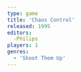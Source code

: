 ```yaml
---
type: game
title: 'Chaos Control'
released: 1995
editors: 
  -Philips
players: 1
genres:
  - 'Shoot Them Up'
---
```

